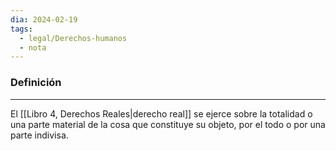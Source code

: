 ```yaml
---
dia: 2024-02-19
tags:
  - legal/Derechos-humanos
  - nota
---
```

### Definición
---
El [[Libro 4, Derechos Reales|derecho real]] se ejerce sobre la totalidad o una parte material de la cosa que constituye su objeto, por el todo o por una parte indivisa.